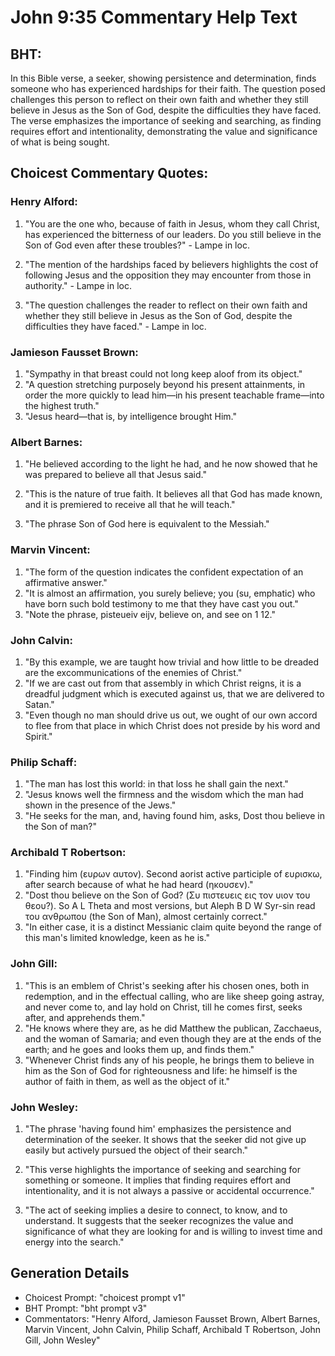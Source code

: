 # John 9:35 Commentary Help Text

## BHT:
In this Bible verse, a seeker, showing persistence and determination, finds someone who has experienced hardships for their faith. The question posed challenges this person to reflect on their own faith and whether they still believe in Jesus as the Son of God, despite the difficulties they have faced. The verse emphasizes the importance of seeking and searching, as finding requires effort and intentionality, demonstrating the value and significance of what is being sought.

## Choicest Commentary Quotes:
### Henry Alford:
1. "You are the one who, because of faith in Jesus, whom they call Christ, has experienced the bitterness of our leaders. Do you still believe in the Son of God even after these troubles?" - Lampe in loc.

2. "The mention of the hardships faced by believers highlights the cost of following Jesus and the opposition they may encounter from those in authority." - Lampe in loc.

3. "The question challenges the reader to reflect on their own faith and whether they still believe in Jesus as the Son of God, despite the difficulties they have faced." - Lampe in loc.

### Jamieson Fausset Brown:
1. "Sympathy in that breast could not long keep aloof from its object." 
2. "A question stretching purposely beyond his present attainments, in order the more quickly to lead him—in his present teachable frame—into the highest truth." 
3. "Jesus heard—that is, by intelligence brought Him."

### Albert Barnes:
1. "He believed according to the light he had, and he now showed that he was prepared to believe all that Jesus said." 

2. "This is the nature of true faith. It believes all that God has made known, and it is premiered to receive all that he will teach." 

3. "The phrase Son of God here is equivalent to the Messiah."

### Marvin Vincent:
1. "The form of the question indicates the confident expectation of an affirmative answer."
2. "It is almost an affirmation, you surely believe; you (su, emphatic) who have born such bold testimony to me that they have cast you out."
3. "Note the phrase, pisteueiv eijv, believe on, and see on 1 12."

### John Calvin:
1. "By this example, we are taught how trivial and how little to be dreaded are the excommunications of the enemies of Christ."
2. "If we are cast out from that assembly in which Christ reigns, it is a dreadful judgment which is executed against us, that we are delivered to Satan."
3. "Even though no man should drive us out, we ought of our own accord to flee from that place in which Christ does not preside by his word and Spirit."

### Philip Schaff:
1. "The man has lost this world: in that loss he shall gain the next."
2. "Jesus knows well the firmness and the wisdom which the man had shown in the presence of the Jews."
3. "He seeks for the man, and, having found him, asks, Dost thou believe in the Son of man?"

### Archibald T Robertson:
1. "Finding him (ευρων αυτον). Second aorist active participle of ευρισκω, after search because of what he had heard (ηκουσεν)."
2. "Dost thou believe on the Son of God? (Συ πιστευεις εις τον υιον του θεου?). So A L Theta and most versions, but Aleph B D W Syr-sin read του ανθρωπου (the Son of Man), almost certainly correct."
3. "In either case, it is a distinct Messianic claim quite beyond the range of this man's limited knowledge, keen as he is."

### John Gill:
1. "This is an emblem of Christ's seeking after his chosen ones, both in redemption, and in the effectual calling, who are like sheep going astray, and never come to, and lay hold on Christ, till he comes first, seeks after, and apprehends them."
2. "He knows where they are, as he did Matthew the publican, Zacchaeus, and the woman of Samaria; and even though they are at the ends of the earth; and he goes and looks them up, and finds them."
3. "Whenever Christ finds any of his people, he brings them to believe in him as the Son of God for righteousness and life: he himself is the author of faith in them, as well as the object of it."

### John Wesley:
1. "The phrase 'having found him' emphasizes the persistence and determination of the seeker. It shows that the seeker did not give up easily but actively pursued the object of their search."

2. "This verse highlights the importance of seeking and searching for something or someone. It implies that finding requires effort and intentionality, and it is not always a passive or accidental occurrence."

3. "The act of seeking implies a desire to connect, to know, and to understand. It suggests that the seeker recognizes the value and significance of what they are looking for and is willing to invest time and energy into the search."


## Generation Details
- Choicest Prompt: "choicest prompt v1"
- BHT Prompt: "bht prompt v3"
- Commentators: "Henry Alford, Jamieson Fausset Brown, Albert Barnes, Marvin Vincent, John Calvin, Philip Schaff, Archibald T Robertson, John Gill, John Wesley"
